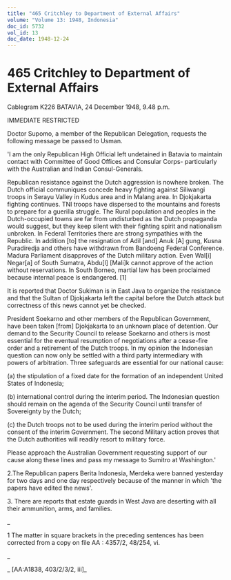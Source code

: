 ```yaml
---
title: "465 Critchley to Department of External Affairs"
volume: "Volume 13: 1948, Indonesia"
doc_id: 5732
vol_id: 13
doc_date: 1948-12-24
---
```


# 465 Critchley to Department of External Affairs

Cablegram K226 BATAVIA, 24 December 1948, 9.48 p.m.

IMMEDIATE RESTRICTED

Doctor Supomo, a member of the Republican Delegation, requests the following message be passed to Usman.

'I am the only Republican High Official left undetained in Batavia to maintain contact with Committee of Good Offices and Consular Corps- particularly with the Australian and Indian Consul-Generals.

Republican resistance against the Dutch aggression is nowhere broken. The Dutch official communiques concede heavy fighting against Siliwangi troops in Serayu Valley in Kudus area and in Malang area. In Djokjakarta fighting continues. TNI troops have dispersed to the mountains and forests to prepare for a guerilla struggle. The Rural population and peoples in the Dutch-occupied towns are far from undisturbed as the Dutch propaganda would suggest, but they keep silent with their fighting spirit and nationalism unbroken. In Federal Territories there are strong sympathies with the Republic. In addition [to] the resignation of Adil [and] Anuk [A] gung, Kusna Puradiredja and others have withdrawn from Bandoeng Federal Conference. Madura Parliament disapproves of the Dutch military action. Even Wal[i] Negar[a] of South Sumatra, Abdu[l] [Mali]k cannot approve of the action without reservations. In South Borneo, martial law has been proclaimed because internal peace is endangered. [1]

It is reported that Doctor Sukiman is in East Java to organize the resistance and that the Sultan of Djokjakarta left the capital before the Dutch attack but correctness of this news cannot yet be checked.

President Soekarno and other members of the Republican Government, have been taken [from] Djokjakarta to an unknown place of detention. Our demand to the Security Council to release Soekarno and others is most essential for the eventual resumption of negotiations after a cease-fire order and a retirement of the Dutch troops. In my opinion the Indonesian question can now only be settled with a third party intermediary with powers of arbitration. Three safeguards are essential for our national cause:

(a) the stipulation of a fixed date for the formation of an independent United States of Indonesia;

(b) international control during the interim period. The Indonesian question should remain on the agenda of the Security Council until transfer of Sovereignty by the Dutch;

(c) the Dutch troops not to be used during the interim period without the consent of the interim Government. The second Military action proves that the Dutch authorities will readily resort to military force.

Please approach the Australian Government requesting support of our cause along these lines and pass my message to Sumitro at Washington.'

2.The Republican papers Berita Indonesia, Merdeka were banned yesterday for two days and one day respectively because of the manner in which 'the papers have edited the news'.

3\. There are reports that estate guards in West Java are deserting with all their ammunition, arms, and families.

_

1 The matter in square brackets in the preceding sentences has been corrected from a copy on file AA : 4357/2, 48/254, vi.

_

_ [AA:A1838, 403/2/3/2, iii]_
